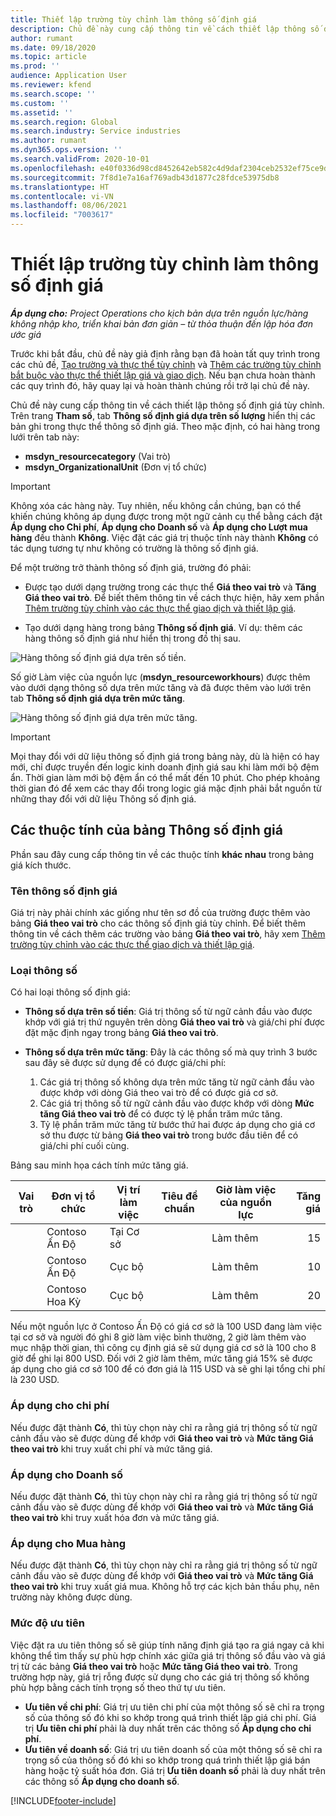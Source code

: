 ```yaml
---
title: Thiết lập trường tùy chỉnh làm thông số định giá
description: Chủ đề này cung cấp thông tin về cách thiết lập thông số định giá bằng các trường tùy chỉnh.
author: rumant
ms.date: 09/18/2020
ms.topic: article
ms.prod: ''
audience: Application User
ms.reviewer: kfend
ms.search.scope: ''
ms.custom: ''
ms.assetid: ''
ms.search.region: Global
ms.search.industry: Service industries
ms.author: rumant
ms.dyn365.ops.version: ''
ms.search.validFrom: 2020-10-01
ms.openlocfilehash: e40f0336d98cd8452642eb582c4d9daf2304ceb2532ef75ce9d03a0fa4bd8e8b
ms.sourcegitcommit: 7f8d1e7a16af769adb43d1877c28fdce53975db8
ms.translationtype: HT
ms.contentlocale: vi-VN
ms.lasthandoff: 08/06/2021
ms.locfileid: "7003617"
---
```

# <a name="set-up-custom-fields-as-pricing-dimensions"></a>Thiết lập trường tùy chỉnh làm thông số định giá

_**Áp dụng cho:** Project Operations cho kịch bản dựa trên nguồn lực/hàng không nhập kho, triển khai bản đơn giản – từ thỏa thuận đến lập hóa đơn ước giá_

Trước khi bắt đầu, chủ đề này giả định rằng bạn đã hoàn tất quy trình trong các chủ đề, [Tạo trường và thực thể tùy chỉnh](create-custom-fields-entities-pricing-dimensions.md) và [Thêm các trường tùy chỉnh bắt buộc vào thực thể thiết lập giá và giao dịch](add-custom-fields-price-setup-transactional-entities.md). Nếu bạn chưa hoàn thành các quy trình đó, hãy quay lại và hoàn thành chúng rồi trở lại chủ đề này. 

Chủ đề này cung cấp thông tin về cách thiết lập thông số định giá tùy chỉnh. Trên trang **Tham số**, tab **Thông số định giá dựa trên số lượng** hiển thị các bản ghi trong thực thể thông số định giá. Theo mặc định, có hai hàng trong lưới trên tab này:

- **msdyn_resourcecategory** (Vai trò)
- **msdyn_OrganizationalUnit** (Đơn vị tổ chức)

> [!IMPORTANT]
> Không xóa các hàng này. Tuy nhiên, nếu không cần chúng, bạn có thể khiến chúng không áp dụng được trong một ngữ cảnh cụ thể bằng cách đặt **Áp dụng cho Chi phí**, **Áp dụng cho Doanh số** và **Áp dụng cho Lượt mua hàng** đều thành **Không**. Việc đặt các giá trị thuộc tính này thành **Không** có tác dụng tương tự như không có trường là thông số định giá.

Để một trường trở thành thông số định giá, trường đó phải:

- Được tạo dưới dạng trường trong các thực thể **Giá theo vai trò** và **Tăng Giá theo vai trò**. Để biết thêm thông tin về cách thực hiện, hãy xem phần [Thêm trường tùy chỉnh vào các thực thể giao dịch và thiết lập giá](add-custom-fields-price-setup-transactional-entities.md).

- Tạo dưới dạng hàng trong bảng **Thông số định giá**. Ví dụ: thêm các hàng thông số định giá như hiển thị trong đồ thị sau. 

![Hàng thông số định giá dựa trên số tiền.](media/Amt-based-PD.png)

Số giờ Làm việc của nguồn lực (**msdyn_resourceworkhours**) được thêm vào dưới dạng thông số dựa trên mức tăng và đã được thêm vào lưới trên tab **Thông số định giá dựa trên mức tăng**.

![Hàng thông số định giá dựa trên mức tăng.](media/Markup-based-PD.png)


> [!IMPORTANT]
> Mọi thay đổi với dữ liệu thông số định giá trong bảng này, dù là hiện có hay mới, chỉ được truyền đến logic kinh doanh định giá sau khi làm mới bộ đệm ẩn. Thời gian làm mới bộ đệm ẩn có thể mất đến 10 phút. Cho phép khoảng thời gian đó để xem các thay đổi trong logic giá mặc định phải bắt nguồn từ những thay đổi với dữ liệu Thông số định giá.


## <a name="attributes-of-the-pricing-dimensions-table"></a>Các thuộc tính của bảng Thông số định giá
Phần sau đây cung cấp thông tin về các thuộc tính **khác nhau** trong bảng giá kích thước.

### <a name="pricing-dimension-name"></a>Tên thông số định giá
Giá trị này phải chính xác giống như tên sơ đồ của trường được thêm vào bảng **Giá theo vai trò** cho các thông số định giá tùy chỉnh. Để biết thêm thông tin về cách thêm các trường vào bảng **Giá theo vai trò**, hãy xem [Thêm trường tùy chỉnh vào các thực thể giao dịch và thiết lập giá](add-custom-fields-price-setup-transactional-entities.md).

### <a name="type-of-dimension"></a>Loại thông số
Có hai loại thông số định giá:
  
  - **Thông số dựa trên số tiền**: Giá trị thông số từ ngữ cảnh đầu vào được khớp với giá trị thứ nguyên trên dòng **Giá theo vai trò** và giá/chi phí được đặt mặc định ngay trong bảng **Giá theo vai trò**.
  - **Thông số dựa trên mức tăng**: Đây là các thông số mà quy trình 3 bước sau đây sẽ được sử dụng để có được giá/chi phí:
 
    1. Các giá trị thông số không dựa trên mức tăng từ ngữ cảnh đầu vào được khớp với dòng Giá theo vai trò để có được giá cơ sở.
    2. Các giá trị thông số từ ngữ cảnh đầu vào được khớp với dòng **Mức tăng Giá theo vai trò** để có được tỷ lệ phần trăm mức tăng.
    3. Tỷ lệ phần trăm mức tăng từ bước thứ hai được áp dụng cho giá cơ sở thu được từ bảng **Giá theo vai trò** trong bước đầu tiên để có giá/chi phí cuối cùng.
   
   Bảng sau minh họa cách tính mức tăng giá.
  
| Vai trò        | Đơn vị tổ chức    |Vị trí làm việc      |Tiêu đề chuẩn      |Giờ làm việc của nguồn lực      |  Tăng giá|
| ------------|-------------|-------------------|--------------------|-------------------------|--------:|
|             | Contoso Ấn Độ|Tại Cơ sở            |                    |Làm thêm                 |15     |
|             | Contoso Ấn Độ|Cục bộ             |                    |Làm thêm                 |10     |
|             | Contoso Hoa Kỳ   |Cục bộ             |                    |Làm thêm                 |20     |


Nếu một nguồn lực ở Contoso Ấn Độ có giá cơ sở là 100 USD đang làm việc tại cơ sở và người đó ghi 8 giờ làm việc bình thường, 2 giờ làm thêm vào mục nhập thời gian, thì công cụ định giá sẽ sử dụng giá cơ sở là 100 cho 8 giờ để ghi lại 800 USD. Đối với 2 giờ làm thêm, mức tăng giá 15% sẽ được áp dụng cho giá cơ sở 100 để có đơn giá là 115 USD và sẽ ghi lại tổng chi phí là 230 USD.

### <a name="applicable-to-cost"></a>Áp dụng cho chi phí 
Nếu được đặt thành **Có**, thì tùy chọn này chỉ ra rằng giá trị thông số từ ngữ cảnh đầu vào sẽ được dùng để khớp với **Giá theo vai trò** và **Mức tăng Giá theo vai trò** khi truy xuất chi phí và mức tăng giá.

### <a name="applicable-to-sales"></a>Áp dụng cho Doanh số
Nếu được đặt thành **Có**, thì tùy chọn này chỉ ra rằng giá trị thông số từ ngữ cảnh đầu vào sẽ được dùng để khớp với **Giá theo vai trò** và **Mức tăng Giá theo vai trò** khi truy xuất hóa đơn và mức tăng giá.

### <a name="applicable-to-purchase"></a>Áp dụng cho Mua hàng
Nếu được đặt thành **Có**, thì tùy chọn này chỉ ra rằng giá trị thông số từ ngữ cảnh đầu vào sẽ được dùng để khớp với **Giá theo vai trò** và **Mức tăng Giá theo vai trò** khi truy xuất giá mua. Không hỗ trợ các kịch bản thầu phụ, nên trường này không được dùng. 

### <a name="priority"></a>Mức độ ưu tiên
Việc đặt ra ưu tiên thông số sẽ giúp tính năng định giá tạo ra giá ngay cả khi không thể tìm thấy sự phù hợp chính xác giữa giá trị thông số đầu vào và giá trị từ các bảng **Giá theo vai trò** hoặc **Mức tăng Giá theo vai trò**. Trong trường hợp này, giá trị rỗng được sử dụng cho các giá trị thông số không phù hợp bằng cách tính trọng số theo thứ tự ưu tiên.

- **Ưu tiên về chi phí**: Giá trị ưu tiên chi phí của một thông số sẽ chỉ ra trọng số của thông số đó khi so khớp trong quá trình thiết lập giá chi phí. Giá trị **Ưu tiên chi phí** phải là duy nhất trên các thông số **Áp dụng cho chi phí**.
- **Ưu tiên về doanh số**: Giá trị ưu tiên doanh số của một thông số sẽ chỉ ra trọng số của thông số đó khi so khớp trong quá trình thiết lập giá bán hàng hoặc tỷ suất hóa đơn. Giá trị **Ưu tiên doanh số** phải là duy nhất trên các thông số **Áp dụng cho doanh số**.


[!INCLUDE[footer-include](../includes/footer-banner.md)]